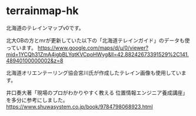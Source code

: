 # terrainmap-hk
北海道のテレインマップv0です。

北大OBの方とmrが更新していた以下の「北海道テレインガイド」のデータも使っています。
https://www.google.com/maps/d/u/0/viewer?mid=1YCQh31ZmA4jgbBLYqtKVCpoHWyg&ll=42.88242673391529%2C141.48940100000002&z=8

北海道オリエンテーリング協会宮川氏が作成したテレイン画像も使用しています。

井口奏大著「現場のプロがわかりやすく教える 位置情報エンジニア養成講座」を多分に参考にしました。
https://www.shuwasystem.co.jp/book/9784798068923.html

